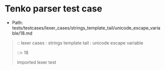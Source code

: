 # Tenko parser test case

- Path: tests/testcases/lexer_cases/strings_template_tail/unicode_escape_variable/18.md

> :: lexer cases : strings template tail : unicode escape variable
>
> ::> 18
>
> Imported lexer test
>
> <template tail> incomplete long unicode escapes in unclosed string

## FAIL

## Input

`````js
`${"-->"}\u{
`````

## Output

_Note: the whole output block is auto-generated. Manual changes will be overwritten!_

Below follow outputs in four parsing modes: sloppy mode, strict mode script goal, module goal, web compat mode (always sloppy).

Note that the output parts are auto-generated by the test runner to reflect actual result.

### Sloppy mode

Parsed with script goal and as if the code did not start with strict mode header.

`````
throws: Lexer error!
    Unclosed template literal

`${"-->"}\u{
        ^------- error
`````

### Strict mode

Parsed with script goal but as if it was starting with `"use strict"` at the top.

_Output same as sloppy mode._

### Module goal

Parsed with the module goal.

_Output same as sloppy mode._

### Web compat mode

Parsed in sloppy script mode but with the web compat flag enabled.

_Output same as sloppy mode._
